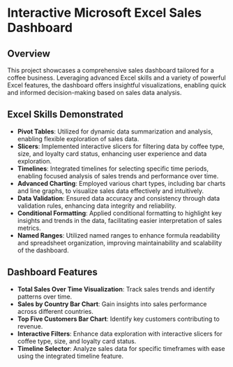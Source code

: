 # Interactive Microsoft Excel Sales Dashboard

## Overview
This project showcases a comprehensive sales dashboard tailored for a coffee business. Leveraging advanced Excel skills and a variety of powerful Excel features, the dashboard offers insightful visualizations, enabling quick and informed decision-making based on sales data analysis.

## Excel Skills Demonstrated
- **Pivot Tables**: Utilized for dynamic data summarization and analysis, enabling flexible exploration of sales data.
- **Slicers**: Implemented interactive slicers for filtering data by coffee type, size, and loyalty card status, enhancing user experience and data exploration.
- **Timelines**: Integrated timelines for selecting specific time periods, enabling focused analysis of sales trends and performance over time.
- **Advanced Charting**: Employed various chart types, including bar charts and line graphs, to visualize sales data effectively and intuitively.
- **Data Validation**: Ensured data accuracy and consistency through data validation rules, enhancing data integrity and reliability.
- **Conditional Formatting**: Applied conditional formatting to highlight key insights and trends in the data, facilitating easier interpretation of sales metrics.
- **Named Ranges**: Utilized named ranges to enhance formula readability and spreadsheet organization, improving maintainability and scalability of the dashboard.

## Dashboard Features
- **Total Sales Over Time Visualization**: Track sales trends and identify patterns over time.
- **Sales by Country Bar Chart**: Gain insights into sales performance across different countries.
- **Top Five Customers Bar Chart**: Identify key customers contributing to revenue.
- **Interactive Filters**: Enhance data exploration with interactive slicers for coffee type, size, and loyalty card status.
- **Timeline Selector**: Analyze sales data for specific timeframes with ease using the integrated timeline feature.
